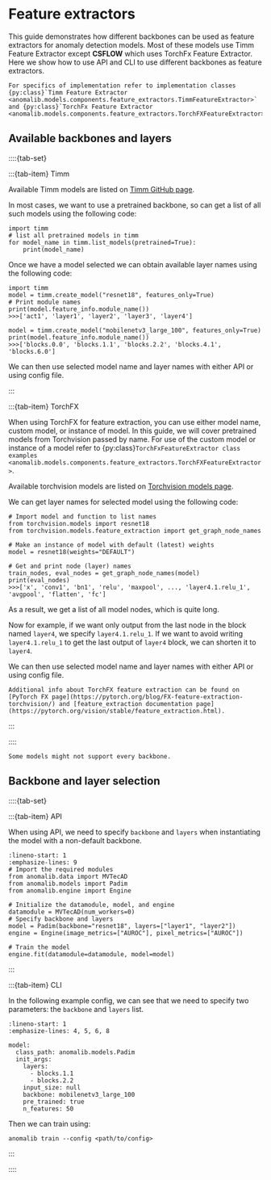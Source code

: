 # Feature extractors

This guide demonstrates how different backbones can be used as feature extractors for anomaly detection models. Most of these models use Timm Feature Extractor except **CSFLOW** which uses TorchFx Feature Extractor. Here we show how to use API and CLI to use different backbones as feature extractors.

```{seealso}
For specifics of implementation refer to implementation classes {py:class}`Timm Feature Extractor <anomalib.models.components.feature_extractors.TimmFeatureExtractor>` and {py:class}`TorchFx Feature Extractor <anomalib.models.components.feature_extractors.TorchFXFeatureExtractor>`
```

## Available backbones and layers

::::{tab-set}

:::{tab-item} Timm

Available Timm models are listed on [Timm GitHub page](https://github.com/huggingface/pytorch-image-models#models).

In most cases, we want to use a pretrained backbone, so can get a list of all such models using the following code:

```{code-block} python
import timm
# list all pretrained models in timm
for model_name in timm.list_models(pretrained=True):
    print(model_name)
```

Once we have a model selected we can obtain available layer names using the following code:

```{code-block} python
import timm
model = timm.create_model("resnet18", features_only=True)
# Print module names
print(model.feature_info.module_name())
>>>['act1', 'layer1', 'layer2', 'layer3', 'layer4']

model = timm.create_model("mobilenetv3_large_100", features_only=True)
print(model.feature_info.module_name())
>>>['blocks.0.0', 'blocks.1.1', 'blocks.2.2', 'blocks.4.1', 'blocks.6.0']
```

We can then use selected model name and layer names with either API or using config file.

:::

:::{tab-item} TorchFX

When using TorchFX for feature extraction, you can use either model name, custom model, or instance of model.
In this guide, we will cover pretrained models from Torchvision passed by name. For use of the custom model or instance of a model refer to {py:class}`TorchFxFeatureExtractor class examples <anomalib.models.components.feature_extractors.TorchFXFeatureExtractor>`.

Available torchvision models are listed on [Torchvision models page](https://pytorch.org/vision/stable/models.html).

We can get layer names for selected model using the following code:

```{code-block} python
# Import model and function to list names
from torchvision.models import resnet18
from torchvision.models.feature_extraction import get_graph_node_names

# Make an instance of model with default (latest) weights
model = resnet18(weights="DEFAULT")

# Get and print node (layer) names
train_nodes, eval_nodes = get_graph_node_names(model)
print(eval_nodes)
>>>['x', 'conv1', 'bn1', 'relu', 'maxpool', ..., 'layer4.1.relu_1', 'avgpool', 'flatten', 'fc']
```

As a result, we get a list of all model nodes, which is quite long.

Now for example, if we want only output from the last node in the block named `layer4`, we specify `layer4.1.relu_1`.
If we want to avoid writing `layer4.1.relu_1` to get the last output of `layer4` block, we can shorten it to `layer4`.

We can then use selected model name and layer names with either API or using config file.

```{seealso}
Additional info about TorchFX feature extraction can be found on [PyTorch FX page](https://pytorch.org/blog/FX-feature-extraction-torchvision/) and [feature_extraction documentation page](https://pytorch.org/vision/stable/feature_extraction.html).
```

:::

::::

```{warning}
Some models might not support every backbone.
```

## Backbone and layer selection

::::{tab-set}

:::{tab-item} API

When using API, we need to specify `backbone` and `layers` when instantiating the model with a non-default backbone.

```{code-block} python
:lineno-start: 1
:emphasize-lines: 9
# Import the required modules
from anomalib.data import MVTecAD
from anomalib.models import Padim
from anomalib.engine import Engine

# Initialize the datamodule, model, and engine
datamodule = MVTecAD(num_workers=0)
# Specify backbone and layers
model = Padim(backbone="resnet18", layers=["layer1", "layer2"])
engine = Engine(image_metrics=["AUROC"], pixel_metrics=["AUROC"])

# Train the model
engine.fit(datamodule=datamodule, model=model)
```

:::

:::{tab-item} CLI

In the following example config, we can see that we need to specify two parameters: the `backbone` and `layers` list.

```{code-block} yaml
:lineno-start: 1
:emphasize-lines: 4, 5, 6, 8

model:
  class_path: anomalib.models.Padim
  init_args:
    layers:
      - blocks.1.1
      - blocks.2.2
    input_size: null
    backbone: mobilenetv3_large_100
    pre_trained: true
    n_features: 50
```

Then we can train using:

```{code-block} bash
anomalib train --config <path/to/config>
```

:::

::::
